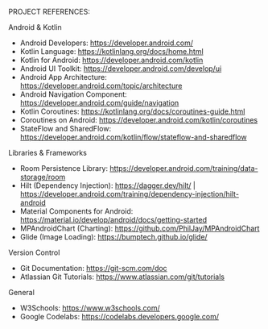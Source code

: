 PROJECT REFERENCES:

Android & Kotlin

- Android Developers: <https://developer.android.com/>
- Kotlin Language: <https://kotlinlang.org/docs/home.html>
- Kotlin for Android: <https://developer.android.com/kotlin>
- Android UI Toolkit: <https://developer.android.com/develop/ui>
- Android App Architecture: <https://developer.android.com/topic/architecture>
- Android Navigation Component: <https://developer.android.com/guide/navigation>
- Kotlin Coroutines: <https://kotlinlang.org/docs/coroutines-guide.html>
- Coroutines on Android: <https://developer.android.com/kotlin/coroutines>
- StateFlow and SharedFlow: <https://developer.android.com/kotlin/flow/stateflow-and-sharedflow>

Libraries & Frameworks

- Room Persistence Library: <https://developer.android.com/training/data-storage/room>
- Hilt (Dependency Injection): <https://dagger.dev/hilt/> | <https://developer.android.com/training/dependency-injection/hilt-android>
- Material Components for Android: <https://material.io/develop/android/docs/getting-started>
- MPAndroidChart (Charting): <https://github.com/PhilJay/MPAndroidChart>
- Glide (Image Loading): <https://bumptech.github.io/glide/>

Version Control

- Git Documentation: <https://git-scm.com/doc>
- Atlassian Git Tutorials: <https://www.atlassian.com/git/tutorials>

General

- W3Schools: <https://www.w3schools.com/>
- Google Codelabs: <https://codelabs.developers.google.com/>